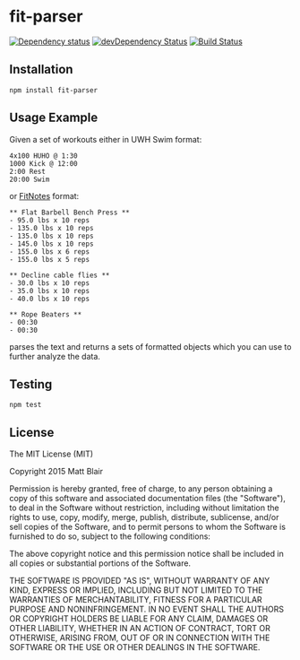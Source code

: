 # fit-parser

[![Dependency status](https://david-dm.org/duereg/fit-parser.svg)](https://david-dm.org/duereg/fit-parser)
[![devDependency Status](https://david-dm.org/duereg/fit-parser/dev-status.svg)](https://david-dm.org/duereg/fit-parser#info=devDependencies)
[![Build Status](https://secure.travis-ci.org/duereg/fit-parser.svg?branch=master)](https://travis-ci.org/duereg/fit-parser)

## Installation

    npm install fit-parser

## Usage Example

Given a set of workouts either in UWH Swim format:

```
4x100 HUHO @ 1:30
1000 Kick @ 12:00
2:00 Rest
20:00 Swim
```

or [FitNotes](https://play.google.com/store/apps/details?id=com.github.jamesgay.fitnotes&hl=en) format:

```
** Flat Barbell Bench Press **
- 95.0 lbs x 10 reps
- 135.0 lbs x 10 reps
- 135.0 lbs x 10 reps
- 145.0 lbs x 10 reps
- 155.0 lbs x 6 reps
- 155.0 lbs x 5 reps

** Decline cable flies **
- 30.0 lbs x 10 reps
- 35.0 lbs x 10 reps
- 40.0 lbs x 10 reps

** Rope Beaters **
- 00:30
- 00:30
```

parses the text and returns a sets of formatted objects which you can use to further analyze the data.

## Testing

    npm test

## License

The MIT License (MIT)

Copyright 2015 Matt Blair

Permission is hereby granted, free of charge, to any person obtaining a copy
of this software and associated documentation files (the "Software"), to deal
in the Software without restriction, including without limitation the rights
to use, copy, modify, merge, publish, distribute, sublicense, and/or sell
copies of the Software, and to permit persons to whom the Software is
furnished to do so, subject to the following conditions:

The above copyright notice and this permission notice shall be included in
all copies or substantial portions of the Software.

THE SOFTWARE IS PROVIDED "AS IS", WITHOUT WARRANTY OF ANY KIND, EXPRESS OR
IMPLIED, INCLUDING BUT NOT LIMITED TO THE WARRANTIES OF MERCHANTABILITY,
FITNESS FOR A PARTICULAR PURPOSE AND NONINFRINGEMENT. IN NO EVENT SHALL THE
AUTHORS OR COPYRIGHT HOLDERS BE LIABLE FOR ANY CLAIM, DAMAGES OR OTHER
LIABILITY, WHETHER IN AN ACTION OF CONTRACT, TORT OR OTHERWISE, ARISING FROM,
OUT OF OR IN CONNECTION WITH THE SOFTWARE OR THE USE OR OTHER DEALINGS IN
THE SOFTWARE.
